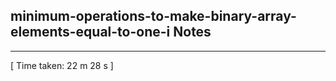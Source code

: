 <h2>minimum-operations-to-make-binary-array-elements-equal-to-one-i Notes</h2><hr>[ Time taken: 22 m 28 s ]
